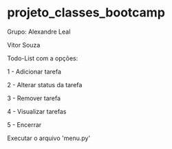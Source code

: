 # projeto_classes_bootcamp
Grupo:
  Alexandre Leal
  
  Vitor Souza
  
Todo-List com a opções:

1 - Adicionar tarefa

2 - Alterar status da tarefa

3 - Remover tarefa

4 - Visualizar tarefas

5 - Encerrar

Executar o arquivo 'menu.py'
